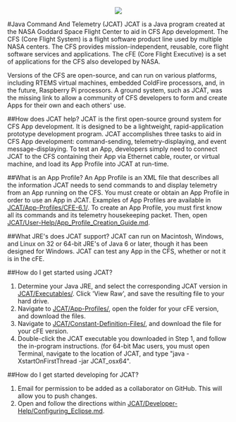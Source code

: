   <p align="center" >
	  <img src="https://raw.github.com/joebenassi/JCAT/master/JCAT/Git-Resources/JCATLogoHuge.png">
	</p>
#Java Command And Telemetry (JCAT)
JCAT is a Java program created at the NASA Goddard Space Flight Center to aid in CFS App development. The CFS (Core Flight System) is a flight software product line used by multiple NASA centers. The CFS provides mission-independent, reusable, core flight software services and applications. The cFE (Core Flight Executive) is a set of applications for the CFS also developed by NASA. 
	
Versions of the CFS are open-source, and can run on various platforms, including RTEMS virtual machines, embedded ColdFire processors, and, in the future, Raspberry Pi processors. A ground system, such as JCAT, was the missing link to allow a community of CFS developers to form and create Apps for their own and each others' use.
	
##How does JCAT help?
JCAT is the first open-source ground system for CFS App development. It is designed to be a lightweight, rapid-application prototype development program. JCAT accomplishes three tasks to aid in CFS App development: command-sending, telemetry-displaying, and event message-displaying. To test an App, developers simply need to connect JCAT to the CFS containing their App via Ethernet cable, router, or virtual machine, and load its App Profile into JCAT at run-time. 

##What is an App Profile?
An App Profile is an XML file that describes all the information JCAT needs to send commands to and display telemetry from an App running on the CFS. You must create or obtain an App Profile in order to use an App in JCAT. Examples of App Profiles are available in <a href="https://github.com/joebenassi/JCAT/tree/master/JCAT/App-Profiles">JCAT/App-Profiles/CFE-6.1/</a>.
To create an App Profile, you must first know all its commands and its telemetry housekeeping packet. Then, open <a href="https://github.com/joebenassi/JCAT/blob/master/JCAT/User-Help/App_Profile_Creation_Guide.md">JCAT/User-Help/App_Profile_Creation_Guide.md</a>.
	
##What JRE's does JCAT support?
JCAT can run on Macintosh, Windows, and Linux on 32 or 64-bit JRE's of Java 6 or later, though it has been designed for Windows. JCAT can test any App in the CFS, whether or not it is in the cFE.

##How do I get started using JCAT?
1. Determine your Java JRE, and select the corresponding JCAT version in <a href="https://github.com/joebenassi/JCAT/blob/master/JCAT/Executables/">JCAT/Executables/</a>. Click 'View Raw', and save the resulting file to your hard drive. 
2. Navigate to <a href="https://github.com/joebenassi/JCAT/blob/master/JCAT/App-Profiles/">JCAT/App-Profiles/</a>, open the folder for your cFE version, and download the files. 
3. Navigate to <a href="https://github.com/joebenassi/JCAT/blob/master/JCAT/Constant-Definition-Files/">JCAT/Constant-Definition-Files/</a>, and download the file for your cFE version. 
4. Double-click the JCAT executable you downloaded in Step 1, and follow the in-program instructions. (for 64-bit Mac users, you must open Terminal, navigate to the location of JCAT, and type "java -XstartOnFirstThread -jar JCAT_osx64".

##How do I get started developing for JCAT?
1. Email <thisemail> for permission to be added as a collaborator on GitHub. This will allow you to push changes.
2. Open and follow the directions within <a href="https://github.com/joebenassi/JCAT/blob/master/JCAT/Developer-Help/Configuring_Eclipse.md">JCAT/Developer-Help/Configuring_Eclipse.md</a>.
